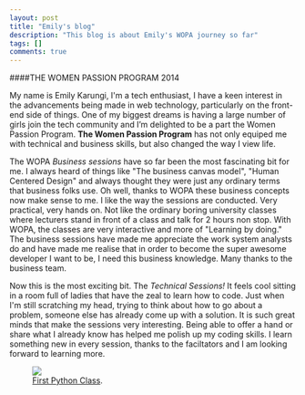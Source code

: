```yaml
---
layout: post
title: "Emily's blog"
description: "This blog is about Emily's WOPA journey so far"
tags: []
comments: true
---
```



####THE WOMEN PASSION PROGRAM 2014

My name is Emily Karungi, I'm a tech enthusiast, I have a keen interest in the advancements being made in web technology, particularly on the front-end side of things. One of my biggest dreams is having a large number of girls join the tech community and I’m delighted to be a part the Women Passion Program. **The Women Passion Program** has not only equiped me with technical and business skills, but also changed the way I view life.



The WOPA *Business sessions* have so far been the most fascinating bit for me. I always heard of things like "The business canvas model", "Human Centered Design" and always thought they were just any ordinary terms that business folks use. Oh well, thanks to WOPA these business concepts now make sense to me. I like the way the sessions are conducted. Very practical, very hands on. Not like the ordinary boring university classes where lecturers stand in front of a class and talk for 2 hours non stop. With WOPA, the classes are very interactive and more of "Learning by doing." The business sessions have made me appreciate the work system analysts do and have made me realise that in order to become the super awesome developer I want to be, I need this business knowledge. Many thanks to the business team.

Now this is the most exciting bit. The *Technical Sessions!* It feels cool sitting in a room full of ladies that have the zeal to learn how to code. Just when I'm still scratching my head, trying to think about how to go about a problem, someone else has already come up with a solution. It is such great minds that make the sessions very interesting. Being able to offer a hand or share what I already know has helped me polish up my coding skills. I learn something new in every session, thanks to the faciltators and I am looking forward to learning more.


<figure>
	<a href="http://wopaoutbox.github.io/images/WP_20140314_007.jpg
"><img src="http://wopaoutbox.github.io/images/emily.jpg
"></a>
	<figcaption><a href="http://wopaoutbox.github.io/images/WP_20140314_007.jpg
" title="First Python Clas">First Python Class</a>.</figcaption>
</figure>
